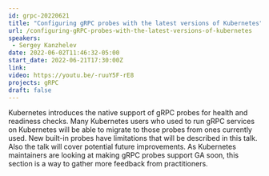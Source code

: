 ```yaml
---
id: grpc-20220621
title: "Configuring gRPC probes with the latest versions of Kubernetes"
url: /configuring-gRPC-probes-with-the-latest-versions-of-kubernetes
speakers:
 - Sergey Kanzhelev
date: 2022-06-02T11:46:32-05:00
start_date: 2022-06-21T17:30:00Z
link:  
video: https://youtu.be/-ruuY5F-rE8
projects: gRPC
draft: false
---
```


Kubernetes introduces the native support of gRPC probes for health and readiness checks. Many Kubernetes users who used to run gRPC services on Kubernetes will be able to migrate to those probes from ones currently used. New built-in probes have limitations that will be described in this talk. Also the talk will cover potential future improvements. As Kubernetes maintainers are looking at making gRPC probes support GA soon, this section is a way to gather more feedback from practitioners.